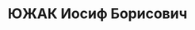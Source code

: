 ---
title: ЮЖАК Иосиф Борисович
description: в июле 1932-марте 1935 директор ЛИМСЗ (Ленинградский институт механизации
  социалистического земледелия) (в 1923 - помощник И.В.Сталина в секретариате ЦК ВКП(б))
---